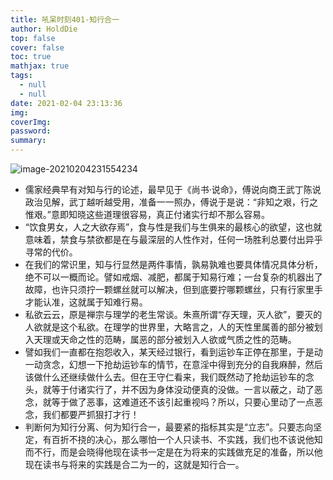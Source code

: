 ```yaml
---
title: 吼呆时刻401-知行合一
author: HoldDie
top: false
cover: false
toc: true
mathjax: true
tags:
  - null
  - null
date: 2021-02-04 23:13:36
img:
coverImg:
password:
summary:
---
```


![image-20210204231554234](https://cdn.jsdelivr.net/gh/HoldDie/img1/20210204231554.png)

- 儒家经典早有对知与行的论述，最早见于《尚书·说命》，傅说向商王武丁陈说政治见解，武丁越听越受用，准备一一照办，傅说于是说：“非知之艰，行之惟艰。”意即知晓这些道理很容易，真正付诸实行却不那么容易。
- “饮食男女，人之大欲存焉”，食与性是我们与生俱来的最核心的欲望，这也就意味着，禁食与禁欲都是在与最深层的人性作对，任何一场胜利总要付出异乎寻常的代价。
- 在我们的常识里，知与行显然是两件事情，孰易孰难也要具体情况具体分析，绝不可以一概而论。譬如戒烟、减肥，都属于知易行难；一台复杂的机器出了故障，也许只须拧一颗螺丝就可以解决，但到底要拧哪颗螺丝，只有行家里手才能认准，这就属于知难行易。
- 私欲云云，原是禅宗与理学的老生常谈。朱熹所谓“存天理，灭人欲”，要灭的人欲就是这个私欲。在理学的世界里，大略言之，人的天性里属善的部分被划入天理或天命之性的范畴，属恶的部分被划入人欲或气质之性的范畴。
- 譬如我们一直都在抱怨收入，某天经过银行，看到运钞车正停在那里，于是动一动贪念，幻想一下抢劫运钞车的情节，在意淫中得到充分的自我麻醉，然后该做什么还继续做什么去。但在王守仁看来，我们既然动了抢劫运钞车的念头，就等于付诸实行了，并不因为身体没动便真的没做。一言以蔽之，动了恶念，就等于做了恶事，这难道还不该引起重视吗？所以，只要心里动了一点恶念，我们都要严抓狠打才行！
- 判断何为知行分离、何为知行合一，最要紧的指标其实是“立志”。只要志向坚定，有百折不挠的决心，那么哪怕一个人只读书、不实践，我们也不该说他知而不行，而是会晓得他现在读书一定是在为将来的实践做充足的准备，所以他现在读书与将来的实践是合二为一的，这就是知行合一。